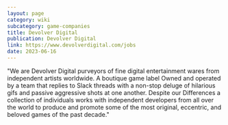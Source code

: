 ```yaml
---
layout: page
category: wiki
subcategory: game-companies
title: Devolver Digital
publication: Devolver Digital
link: https://www.devolverdigital.com/jobs
date: 2023-06-16
---
```


"We are Devolver Digital purveyors of fine digital entertainment wares from independent artists worldwide. A boutique game label
Owned and operated by a team that replies to Slack threads with a non-stop deluge of hilarious gifs and passive aggressive shots at one another. Despite our Differences a collection of individuals works with independent developers from all over the world to produce and promote some of the most original, eccentric, and beloved games of the past decade."
